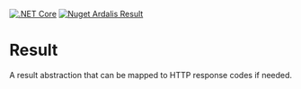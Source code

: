 [![.NET Core](https://github.com/ardalis/Result/workflows/.NET%20Core/badge.svg)](https://github.com/ardalis/Result/actions?query=workflow%3A%22.NET+Core%22)
[![Nuget Ardalis Result](https://img.shields.io/nuget/dt/Ardalis.Result)](https://nuget.org/Ardalis.Result)

# Result
A result abstraction that can be mapped to HTTP response codes if needed.
